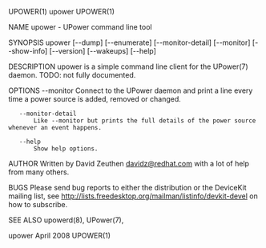 UPOWER(1)                                                                                       upower                                                                                       UPOWER(1)

NAME
       upower - UPower command line tool

SYNOPSIS
       upower [--dump] [--enumerate] [--monitor-detail] [--monitor] [--show-info] [--version] [--wakeups] [--help]

DESCRIPTION
       upower is a simple command line client for the UPower(7) daemon. TODO: not fully documented.

OPTIONS
       --monitor
           Connect to the UPower daemon and print a line every time a power source is added, removed or changed.

       --monitor-detail
           Like --monitor but prints the full details of the power source whenever an event happens.

       --help
           Show help options.

AUTHOR
       Written by David Zeuthen <davidz@redhat.com> with a lot of help from many others.

BUGS
       Please send bug reports to either the distribution or the DeviceKit mailing list, see http://lists.freedesktop.org/mailman/listinfo/devkit-devel on how to subscribe.

SEE ALSO
       upowerd(8), UPower(7),

upower                                                                                        April 2008                                                                                     UPOWER(1)

